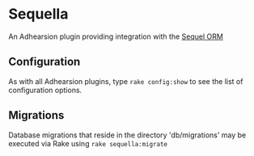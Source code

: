 Sequella
==========================

An Adhearsion plugin providing integration with the [Sequel ORM](http://sequel.rubyforge.org)


Configuration
-------------

As with all Adhearsion plugins, type `rake config:show` to see the list of configuration options.


Migrations
----------

Database migrations that reside in the directory 'db/migrations' may be executed via Rake using `rake sequella:migrate`
